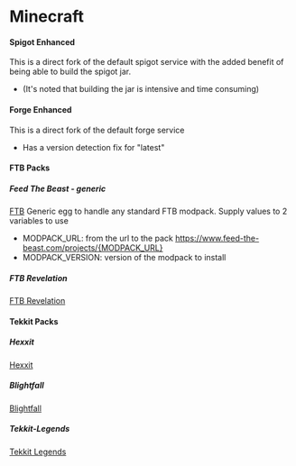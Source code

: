 # Minecraft

#### Spigot Enhanced
This is a direct fork of the default spigot service with the added benefit of being able to build the spigot jar.  
- (It's noted that building the jar is intensive and time consuming)

#### Forge Enhanced
This is a direct fork of the default forge service
- Has a version detection fix for "latest"

#### FTB Packs
##### Feed The Beast - generic
[FTB](https://www.feed-the-beast.com/modpacks)
Generic egg to handle any standard FTB modpack.
Supply values to 2 variables to use
- MODPACK_URL:  from the url to the pack https://www.feed-the-beast.com/projects/{MODPACK_URL}
- MODPACK_VERSION: version of the modpack to install

##### FTB Revelation
[FTB Revelation](https://www.feed-the-beast.com/projects/ftb-revelation)

#### Tekkit Packs
##### Hexxit 
[Hexxit](https://www.technicpack.net/modpack/hexxit.552552)
##### Blightfall 
[Blightfall](https://www.technicpack.net/modpack/blightfall.592618)
##### Tekkit-Legends 
[Tekkit Legends](https://www.technicpack.net/modpack/tekkit-legends.735902)
